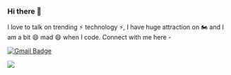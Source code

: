 ### Hi there 👋

I love to talk on trending ⚡ technology ⚡, I have huge attraction on 🏍️ and I am a bit 😄 mad 😄 when I code. Connect with me here -

[![Gmail Badge](https://img.shields.io/badge/-beantsxu@gmail.com-c14438?style=plastic&logo=Gmail&logoColor=white&link=mailto:beantsxu@gmail.com)](mailto:beantsxu@gmail.com)

![](https://github-readme-stats.vercel.app/api?username=beants)
